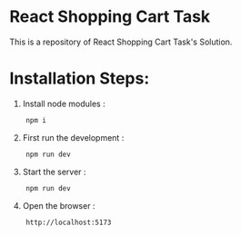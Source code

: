 # React Shopping Cart Task

This is a repository of React Shopping Cart Task's Solution.

# Installation Steps:

1. Install node modules :

```bash
    npm i
```
2. First run the development :

```bash
    npm run dev
```

3. Start the server :

```bash
    npm run dev
```

4. Open the browser :
 
```bash
    http://localhost:5173
```